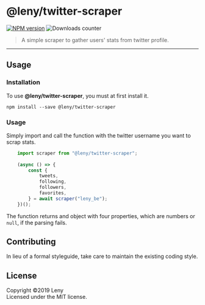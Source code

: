# @leny/twitter-scraper

[![NPM version](http://img.shields.io/npm/v/%40leny%2Ftwitter-scraper.svg)](https://www.npmjs.org/package/%40leny%2Ftwitter-scraper) ![Downloads counter](http://img.shields.io/npm/dm/%40leny%2Ftwitter-scraper.svg)

> A simple scraper to gather users' stats from twitter profile.

* * *

## Usage

### Installation

To use **@leny/twitter-scraper**, you must at first install it.

    npm install --save @leny/twitter-scraper

### Usage

Simply import and call the function with the twitter username you want to scrap stats.

```javascript
	import scraper from "@leny/twitter-scraper";
	
	(async () => {
		const {
			tweets,
			following,
			followers,
			favorites,
		} = await scraper("leny_be");
	})();
```

The function returns and object with four properties, which are numbers or `null`, if the parsing fails.

## Contributing

In lieu of a formal styleguide, take care to maintain the existing coding style.

## License
Copyright ©2019 Leny  
Licensed under the MIT license.
